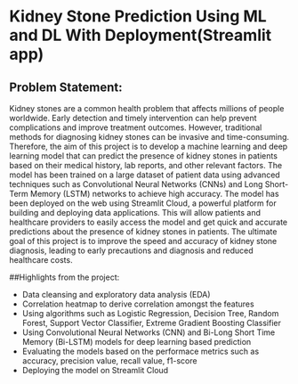 # Kidney Stone Prediction Using ML and DL With Deployment(Streamlit app)

## Problem Statement:
Kidney stones are a common health problem that affects millions of people worldwide. Early detection and timely intervention can help prevent complications and improve treatment outcomes. However, traditional methods for diagnosing kidney stones can be invasive and time-consuming. Therefore, the aim of this project is to develop a machine learning and deep learning model that can predict the presence of kidney stones in patients based on their medical history, lab reports, and other relevant factors. The model has been trained on a large dataset of patient data using advanced techniques such as Convolutional Neural Networks (CNNs) and Long Short-Term Memory (LSTM) networks to achieve high accuracy. The model has been deployed on the web using Streamlit Cloud, a powerful platform for building and deploying data applications. This will allow patients and healthcare providers to easily access the model and get quick and accurate predictions about the presence of kidney stones in patients. The ultimate goal of this project is to improve the speed and accuracy of kidney stone diagnosis, leading to early precautions and diagnosis and reduced healthcare costs.

##Highlights from the project:
- Data cleansing and exploratory data analysis (EDA)
- Correlation heatmap to derive correlation amongst the features
- Using algorithms such as Logistic Regression, Decision Tree, Random Forest, Support Vector Classifier, Extreme Gradient Boosting Classifier
- Using Convolutional Neural Networks (CNN) and Bi-Long Short Time Memory (Bi-LSTM) models for deep learning based prediction
- Evaluating the models based on the performace metrics such as accuracy, precision value, recall value, f1-score
- Deploying the model on Streamlit Cloud
